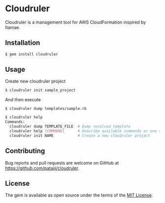 # Cloudruler

Cloudruler is a management tool for AWS CloudFormation inspired by Itamae.

## Installation

```bash
$ gem install cloudruler
```

## Usage

Create new cloudruler project

```bash
$ cloudruler init sample_project
```

And then execute

```
$ cloudruler dump templates/sample.rb
```

```bash
$ cloudruler help
Commands:
  cloudruler dump TEMPLATE_FILE  # Dump resolved template
  cloudruler help [COMMAND]      # Describe available commands or one specific command
  cloudruler init NAME           # Create a new cloudruler project
```

## Contributing

Bug reports and pull requests are welcome on GitHub at https://github.com/pataiji/cloudruler.

## License

The gem is available as open source under the terms of the [MIT License](http://opensource.org/licenses/MIT).
